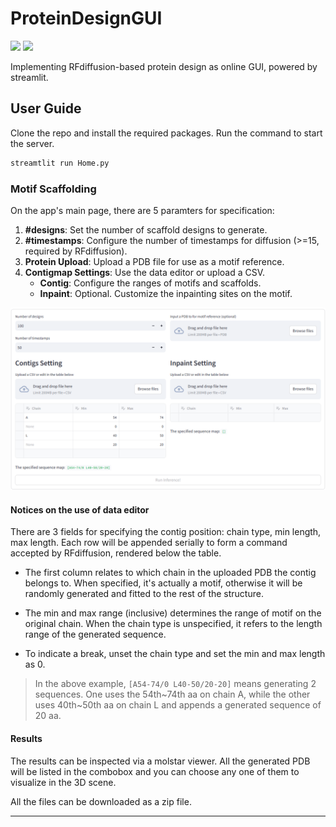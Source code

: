 # ProteinDesignGUI
![](https://img.shields.io/badge/powered_by-streamlit-green)
![](https://img.shields.io/badge/visualized_by-molstar-blue)

Implementing RFdiffusion-based protein design as online GUI, powered by streamlit.

## User Guide

Clone the repo and install the required packages. Run the command to start the server.

```bash
streamtlit run Home.py
```

### Motif Scaffolding

On the app's main page, there are 5 paramters for specification:

1. **#designs**: Set the number of scaffold designs to generate.
2. **#timestamps**: Configure the number of timestamps for diffusion (>=15, required by RFdiffusion).
3. **Protein Upload**: Upload a PDB file for use as a motif reference.
4. **Contigmap Settings**: Use the data editor or upload a CSV.
   * **Contig**: Configure the ranges of motifs and scaffolds.
   * **Inpaint**: Optional. Customize the inpainting sites on the motif.

![img.png](docs/motif1.png)

#### Notices on the use of data editor

There are 3 fields for specifying the contig position: chain type, min length, max length. Each row will be appended serially to
form a command accepted by RFdiffusion, rendered below the table.

* The first column relates to which chain in the uploaded PDB the contig belongs to. When specified, it's actually a motif, otherwise it will be
randomly generated and fitted to the rest of the structure.

* The min and max range (inclusive) determines the range of motif on the original chain. When the chain type is unspecified, it refers to
the length range of the generated sequence.

* To indicate a break, unset the chain type and set the min and max length as 0.

>In the above example, `[A54-74/0 L40-50/20-20]` means generating 2 sequences. One uses the 54th~74th aa on chain A, while the other uses 40th~50th aa on chain L and appends a generated sequence of 20 aa. 

#### Results

The results can be inspected via a molstar viewer. All the generated PDB will be listed in the combobox and you can choose
any one of them to visualize in the 3D scene.

All the files can be downloaded as a zip file.

---
